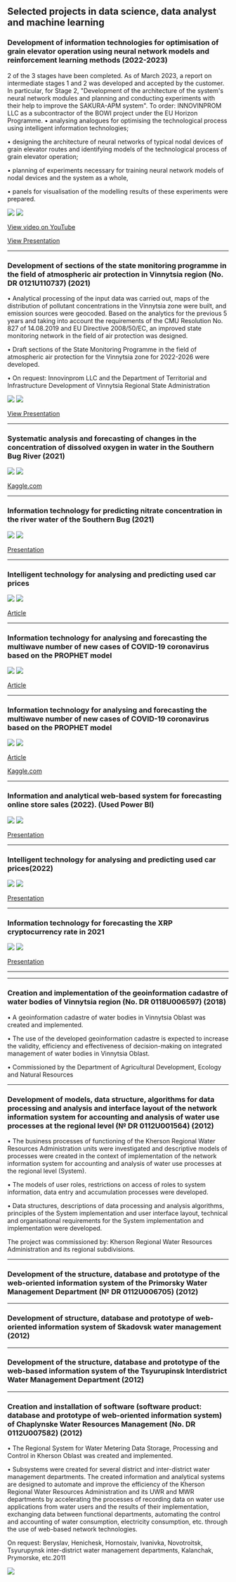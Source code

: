 ## Selected projects in data science, data analyst and machine learning

### Development of information technologies for optimisation of grain elevator operation using neural network models and reinforcement learning methods (2022-2023)


2 of the 3 stages have been completed. As of March 2023, a report on intermediate stages 1 and 2 was developed and accepted by the customer. In particular, for Stage 2, "Development of the architecture of the system's neural network modules and planning and conducting experiments with their help to improve the SAKURA-APM system". To order: INNOVINPROM LLC as a subcontractor of the BOWI project under the EU Horizon Programme.
 •	analysing analogues for optimising the technological process using intelligent information technologies; 

 •	designing the architecture of neural networks of typical nodal devices of grain elevator routes and identifying models of the technological process of grain elevator operation; 

 •	planning of experiments necessary for training neural network models of nodal devices and the system as a whole, 

 •	panels for visualisation of the modelling results of these experiments were prepared.

[![](https://img.shields.io/badge/Python-white?logo=Python)](#) [![](https://img.shields.io/badge/Jupyter-white?logo=Jupyter)](#) 

[View video on YouTube](https://www.youtube.com/watch?v=znz_Dq-T_ZE)

[View Presentation](https://docs.google.com/presentation/d/1HJ1FXLlwPFFpfnDl6lcyr_tp1PtO9KbUaLB1uTRG6jQ/edit?usp=sharing)

---
### Development of sections of the state monitoring programme in the field of atmospheric air protection in Vinnytsia region (No. DR 0121U110737) (2021)
 •	Analytical processing of the input data was carried out, maps of the distribution of pollutant concentrations in the Vinnytsia zone were built, and emission sources were geocoded. Based on the analytics for the previous 5 years and taking into account the requirements of the CMU Resolution No. 827 of 14.08.2019 and EU Directive 2008/50/EC, an improved state monitoring network in the field of air protection was designed. 
 
•	Draft sections of the State Monitoring Programme in the field of atmospheric air protection for the Vinnytsia zone for 2022-2026 were developed.

•	On request: Innovinprom LLC and the Department of Territorial and Infrastructure Development of Vinnytsia Regional State Administration

[![](https://img.shields.io/badge/Python-white?logo=Python)](#) [![](https://img.shields.io/badge/Jupyter-white?logo=Jupyter)](#) 

[View Presentation](https://sait.vntu.edu.ua/wp-content/uploads/2023/02/V_atmo_m.pdf)

---
### Systematic analysis and forecasting of changes in the concentration of dissolved oxygen in water in the Southern Bug River (2021)

[![](https://img.shields.io/badge/Python-white?logo=Python)](#) [![](https://img.shields.io/badge/Jupyter-white?logo=Jupyter)](#) 

[Kaggle.com](https://www.kaggle.com/neophobia/fork-of-wq-sb-river-eda-and-forecasting-suspen)

---
### Information technology for predicting nitrate concentration in the river water of the Southern Bug (2021)

[![](https://img.shields.io/badge/Python-white?logo=Python)](#) [![](https://img.shields.io/badge/Jupyter-white?logo=Jupyter)](#) 

[Presentation](https://drive.google.com/file/d/1Xo6AQ-BB83gUjqSQI0ySN3T4akS3hLIu/view?usp=share_link)

---
### Intelligent technology for analysing and predicting used car prices

[![](https://img.shields.io/badge/Python-white?logo=Python)](#) [![](https://img.shields.io/badge/Jupyter-white?logo=Jupyter)](#) 

[Article](https://visnyk.vntu.edu.ua/index.php/visnyk/article/view/2445/2343)

---
### Information technology for analysing and forecasting the multiwave number of new cases of COVID-19 coronavirus based on the PROPHET model

[![](https://img.shields.io/badge/Python-white?logo=Python)](#) [![](https://img.shields.io/badge/Jupyter-white?logo=Jupyter)](#) 

[Article](https://visnyk.vntu.edu.ua/index.php/visnyk/article/view/2555/2430)

---
### Information technology for analysing and forecasting the multiwave number of new cases of COVID-19 coronavirus based on the PROPHET model

[![](https://img.shields.io/badge/Python-white?logo=Python)](#) [![](https://img.shields.io/badge/Jupyter-white?logo=Jupyter)](#) 

[Article](https://visnyk.vntu.edu.ua/index.php/visnyk/article/view/2539/2422)

[Kaggle.com](https://www.kaggle.com/code/yasholt/covid19-in-ua-long-term-forecast-with-prophet)

---
### Information and analytical web-based system for forecasting online store sales (2022). (Used Power BI)

[![](https://img.shields.io/badge/Python-white?logo=Python)](#) [![](https://img.shields.io/badge/Jupyter-white?logo=Jupyter)](#) 

[Presentation](https://drive.google.com/file/d/1J4G4oMe3Yj7FEGwsCg9DereOLMNrYtbI/view?usp=share_link)

---
### Intelligent technology for analysing and predicting used car prices(2022)

[![](https://img.shields.io/badge/Python-white?logo=Python)](#) [![](https://img.shields.io/badge/Jupyter-white?logo=Jupyter)](#) 

[Presentation](https://drive.google.com/file/d/1skXMU4j4I8q3e0Lil560R-2MxxvyXVVv/view?usp=sharing)

---
### Information technology for forecasting the XRP cryptocurrency rate in 2021

[![](https://img.shields.io/badge/Python-white?logo=Python)](#) [![](https://img.shields.io/badge/Jupyter-white?logo=Jupyter)](#) 

[Presentation](https://drive.google.com/file/d/1efa8v2GC4XfKeRuO7QdfdU1PiNGiNJ4a/view?usp=sharing)

---
---
### Creation and implementation of the geoinformation cadastre of water bodies of Vinnytsia region (No. DR 0118U006597) (2018)
•	A geoinformation cadastre of water bodies in Vinnytsia Oblast was created and implemented.

•	The use of the developed geoinformation cadastre is expected to increase the validity, efficiency and effectiveness of decision-making on integrated management of water bodies in Vinnytsia Oblast.

•	Commissioned by the Department of Agricultural Development, Ecology and Natural Resources

---
### Development of models, data structure, algorithms for data processing and analysis and interface layout of the network information system for accounting and analysis of water use processes at the regional level (№ DR 0112U001564) (2012)

•	The business processes of functioning of the Kherson Regional Water Resources Administration units were investigated and descriptive models of processes were created in the context of implementation of the network information system for accounting and analysis of water use processes at the regional level (System).

•	The models of user roles, restrictions on access of roles to system information, data entry and accumulation processes were developed.

•	Data structures, descriptions of data processing and analysis algorithms, principles of the System implementation and user interface layout, technical and organisational requirements for the System implementation and implementation were developed.

The project was commissioned by: Kherson Regional Water Resources Administration and its regional subdivisions.

---
### Development of the structure, database and prototype of the web-oriented information system of the Primorsky Water Management Department (№ DR 0112U006705) (2012)
---
### Development of structure, database and prototype of web-oriented information system of Skadovsk water management (2012)
---
### Development of the structure, database and prototype of the web-based information system of the Tsyurupinsk Interdistrict Water Management Department (2012)
---
### Creation and installation of software (software product: database and prototype of web-oriented information system) of Chaplynske Water Resources Management (No. DR 0112U007582) (2012)
•	The Regional System for Water Metering Data Storage, Processing and Control in Kherson Oblast was created and implemented. 

•	Subsystems were created for several district and inter-district water management departments. The created information and analytical systems are designed to automate and improve the efficiency of the Kherson Regional Water Resources Administration and its UWR and MWR departments by accelerating the processes of recording data on water use applications from water users and the results of their implementation, exchanging data between functional departments, automating the control and accounting of water consumption, electricity consumption, etc. through the use of web-based network technologies.

On request: Beryslav, Henichesk, Hornostaiv, Ivanivka, Novotroitsk, Tsyurupynsk inter-district water management departments, Kalanchak, Prymorske, etc.2011


<img src="images/london2.png?raw=true"/>

